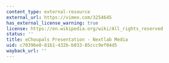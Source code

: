 ```yaml
---
content_type: external-resource
external_url: https://vimeo.com/3254645
has_external_license_warning: true
license: https://en.wikipedia.org/wiki/All_rights_reserved
status: ''
title: eChoupals Presentation - Nextlab Media
uid: c70396e0-81b1-432b-b033-85ccc9ef04d5
wayback_url: ''
---
```

